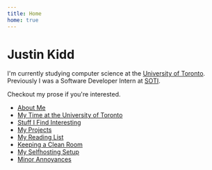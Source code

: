 ```yaml
---
title: Home
home: true
---
```


# Justin Kidd

I'm currently studying computer science at the
[University of Toronto](https://en.wikipedia.org/wiki/University_of_Toronto).
Previously I was a Software Developer Intern at
[SOTI](https://www.linkedin.com/company/soti).

Checkout my prose if you're interested.

- [About Me](/about/)
- [My Time at the University of Toronto](/uoft/)
- [Stuff I Find Interesting](/interesting/)
- [My Projects](/projects/)
- [My Reading List](/reading/)
- [Keeping a Clean Room](/cleaning-room/)
- [My Selfhosting Setup](/my-selfhosting-setup/)
- [Minor Annoyances](/minor-annoyances/)
